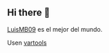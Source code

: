 ## Hi there 👋

[LuisMB09](https://github.com/LuisMB09) es el mejor del mundo.

Usen [vartools](https://github.com/LuisMB09/vartools)
